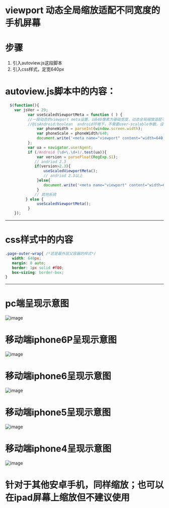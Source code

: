 
# viewport 动态全局缩放适配不同宽度的手机屏幕
# 步骤
1. 引入autoview.js这段脚本
2. 引入css样式，定宽640px

# autoview.js脚本中的内容：
  ``` javascript  
    $(function(){
      var jsVer = 29;
            var useScaledViewportMeta = function ( ) {
            //一段动态的viewport meta设置，以640像素为基础宽度，动态全局缩放适配不同宽度的浏览器屏幕
            //@isAndroid:boolean  android环境下，不需要user-scalable参数，设置了反而引发了scale的失效
                var phoneWidth = parseInt(window.screen.width);
                var phoneScale = phoneWidth/640;
                document.write('<meta name="viewport" content="width=640, user-scalable=no,           target-densitydpi=device-dpi,minimum-scale='+phoneScale+',maximum-scale='+phoneScale+'">');
            };
            var ua = navigator.userAgent;
            if (/Android (\d+\.\d+)/.test(ua)){
                var version = parseFloat(RegExp.$1);
               // andriod 2.3
               if(version>2.3){
                   useScaledViewportMeta();
                   // andriod 2.3以上
                }else{
                   document.write('<meta name="viewport" content="width=640, target-densitydpi=device-dpi">');
                }
               // 其他系统
           } else {
                useScaledViewportMeta();
            }
      });
  ```      

*****************************
# css样式中的内容
``` css
.page-outer-wrap{ /*这是最外层父容器的样式*/
   width: 640px;
   margin: 0 auto;
   border: 1px solid #f00;
   box-sizing: border-box;
}
```
*****************************
# pc端呈现示意图
![image](https://github.com/xiaojiandong/viewport/blob/master/autoview/image/pc-auto.png)
# 移动端iphone6P呈现示意图
![image](https://github.com/xiaojiandong/viewport/blob/master/autoview/image/m-iphone6p.png)
# 移动端iphone6呈现示意图
![image](https://github.com/xiaojiandong/viewport/blob/master/autoview/image/m-iphone6.png)
# 移动端iphone5呈现示意图
![image](https://github.com/xiaojiandong/viewport/blob/master/autoview/image/m-iphone5.png)
# 移动端iphone4呈现示意图
![image](https://github.com/xiaojiandong/viewport/blob/master/autoview/image/m-iphone4.png)

# 针对于其他安卓手机，同样缩放；也可以在ipad屏幕上缩放但不建议使用
